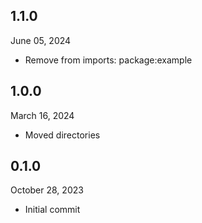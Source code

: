 
## 1.1.0
June 05, 2024
- Remove from imports: package:example

## 1.0.0
March 16, 2024
- Moved directories

## 0.1.0
October 28, 2023
- Initial commit

